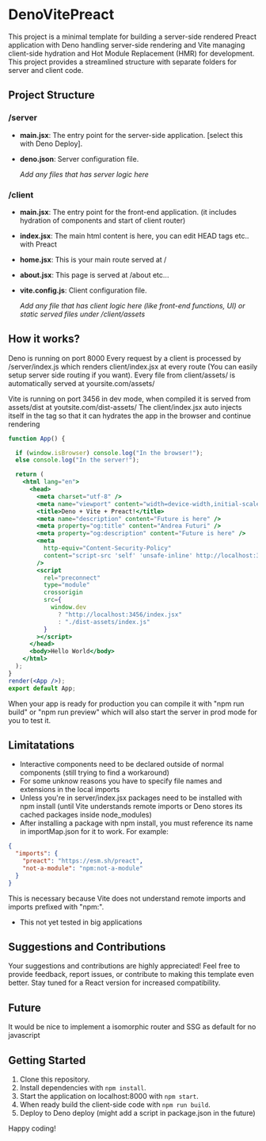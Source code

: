 # DenoVitePreact
This project is a minimal template for building a server-side rendered Preact application with Deno handling server-side rendering and Vite managing client-side hydration and Hot Module Replacement (HMR) for development. This project provides a streamlined structure with separate folders for server and client code.


## Project Structure

### /server

- **main.jsx**: The entry point for the server-side application. [select this with Deno Deploy].
- **deno.json**: Server configuration file.

  *Add any files that has server logic here*


### /client

- **main.jsx**: The entry point for the front-end application. (it includes hydration of components and start of client router)
- **index.jsx**: The main html content is here, you can edit HEAD tags etc.. with Preact
- **home.jsx**: This is your main route served at /
- **about.jsx**: This page is served at /about
etc...
- **vite.config.js**: Client configuration file.

  *Add any file that has client logic here (like front-end functions, UI) or static served files under /client/assets*
  
## How it works?
Deno is running on port 8000
Every request by a client is processed by /server/index.js which renders client/index.jsx at every route (You can easily setup server side routing if you want).
Every file from client/assets/ is automatically served at yoursite.com/assets/

Vite is running on port 3456 in dev mode, when compiled it is served from assets/dist at youtsite.com/dist-assets/
The client/index.jsx auto injects itself in the <head> tag so that it can hydrates the app in the browser and continue rendering

```jsx
function App() {

  if (window.isBrowser) console.log("In the browser!");
  else console.log("In the server!");

  return (
    <html lang="en">
      <head>
        <meta charset="utf-8" />
        <meta name="viewport" content="width=device-width,initial-scale=1" />
        <title>Deno + Vite + Preact!</title>
        <meta name="description" content="Future is here" />
        <meta property="og:title" content="Andrea Futuri" />
        <meta property="og:description" content="Future is here" />
        <meta
          http-equiv="Content-Security-Policy"
          content="script-src 'self' 'unsafe-inline' http://localhost:3456;"
        />
        <script
          rel="preconnect"
          type="module"
          crossorigin
          src={
            window.dev
              ? "http://localhost:3456/index.jsx"
              : "./dist-assets/index.js"
          }
        ></script>
      </head>
      <body>Hello World</body>
    </html>
  );
}
render(<App />);
export default App;
```

When your app is ready for production you can compile it with "npm run build" or "npm run preview" which will also start the server in prod mode for you to test it.




## Limitatations
- Interactive components need to be declared outside of normal components (still trying to find a workaround)
- For some unknow reasons you have to specify file names and extensions in the local imports
- Unless you're in server/index.jsx packages need to be installed with npm install (until Vite understands remote imports or Deno stores its cached packages inside node_modules)
-  After installing a package with npm install, you must reference its name in importMap.json for it to work. For example:

```json
{
  "imports": {
    "preact": "https://esm.sh/preact",
    "not-a-module": "npm:not-a-module"
  }
}
```


This is necessary because Vite does not understand remote imports and imports prefixed with "npm:".
- This not yet tested in big applications


## Suggestions and Contributions

Your suggestions and contributions are highly appreciated! Feel free to provide feedback, report issues, or contribute to making this template even better. Stay tuned for a React version for increased compatibility.

## Future
It would be nice to implement a isomorphic router and SSG as default for no javascript


## Getting Started

1. Clone this repository.
2. Install dependencies with `npm install`.
3. Start the application on localhost:8000 with `npm start`.
4. When ready build the client-side code with `npm run build`.
6. Deploy to Deno deploy (might add a script in package.json in the future)

Happy coding!


